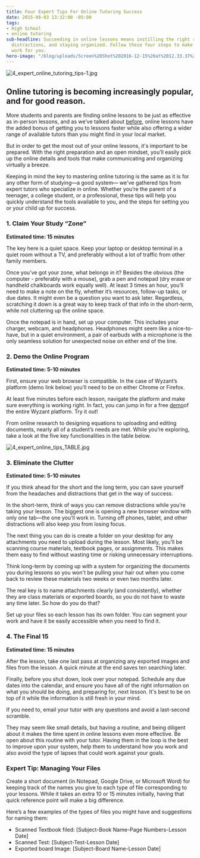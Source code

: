 ```yaml
---
title: Four Expert Tips For Online Tutoring Success
date: 2015-08-03 13:32:00 -05:00
tags:
- High School
- online tutoring
sub-headline: Succeeding in online lessons means instilling the right routine, squashing
  distractions, and staying organized. Follow these four steps to make online tutoring
  work for you.
hero-image: "/blog/uploads/Screen%20Shot%202016-12-15%20at%2012.33.37%20PM%20(1).png"
---
```


![4_expert_online_tutoring_tips-1.jpg](/blog/uploads/4_expert_online_tutoring_tips-1.jpg)

## Online tutoring is becoming increasingly popular, and for good reason.

More students and parents are finding online lessons to be just as effective as in-person lessons, and as we’ve talked about [before](https://www.wyzant.com/blog/is-online-private-tutoring-right-for-us), online lessons have the added bonus of getting you to lessons faster while also offering a wider range of available tutors than you might find in your local market.

But in order to get the most out of your online lessons, it's important to be prepared. With the right preparation and an open mindset, you’ll easily pick up the online details and tools that make communicating and organizing virtually a breeze.

Keeping in mind the key to mastering online tutoring is the same as it is for any other form of studying—a good system— we've gathered tips from expert tutors who specialize in online. Whether you’re the parent of a teenager, a college student, or a professional, these tips will help you quickly understand the tools available to you, and the steps for setting you or your child up for success.

### 1. Claim Your Study “Zone”

**Estimated time: 15 minutes**

The key here is a quiet space. Keep your laptop or desktop terminal in a quiet room without a TV, and preferably without a lot of traffic from other family members.

Once you’ve got your zone, what belongs in it? Besides the obvious (the computer - preferably with a mouse), grab a pen and notepad (dry erase or handheld chalkboards work equally well). At least 3 times an hour, you’ll need to make a note on the fly, whether it’s resources, follow-up tasks, or due dates. It might even be a question you want to ask later. Regardless, scratching it down is a great way to keep track of that info in the short-term, while not cluttering up the online space.

Once the notepad is in hand, set up your computer. This includes your charger, webcam, and headphones. Headphones might seem like a nice-to-have, but in a quiet environment, a pair of earbuds with a microphone is the only seamless solution for unexpected noise on either end of the line.

### 2. Demo the Online Program

**Estimated time: 5-10 minutes**

First, ensure your web browser is compatible. In the case of Wyzant’s platform (demo link below) you’ll need to be on either Chrome or Firefox.

At least five minutes before each lesson, navigate the platform and make sure everything is working right. In fact, you can jump in for a free [demo](https://www.wyzant.com/online/enterdemoroom)of the entire Wyzant platform. Try it out!

From online research to designing equations to uploading and editing documents, nearly all of a student’s needs are met. While you’re exploring, take a look at the five key functionalities in the table below.

![4_expert_online_tips_TABLE.jpg](/blog/uploads/4_expert_online_tips_TABLE.jpg)

### 3. Eliminate the Clutter

**Estimated time: 5-10 minutes**

If you think ahead for the short and the long term, you can save yourself from the headaches and distractions that get in the way of success.

In the short-term, think of ways you can remove distractions while you’re taking your lesson. The biggest one is opening a new browser window with only one tab—the one you’ll work in. Turning off phones, tablet, and other distractions will also keep you from losing focus.

The next thing you can do is create a folder on your desktop for any attachments you need to upload during the lesson. Most likely, you’ll be scanning course materials, textbook pages, or assignments. This makes them easy to find without wasting time or risking unnecessary interruptions.

Think long-term by coming up with a system for organizing the documents you during lessons so you won't be pulling your hair out when you come back to review these materials two weeks or even two months later.

The real key is to name attachments clearly (and consistently), whether they are class materials or exported boards, so you do not have to waste any time later. So how do you do that?

Set up your files so each lesson has its own folder. You can segment your work and have it be easily accessible when you need to find it.

### 4. The Final 15

**Estimated time: 15 minutes**

After the lesson, take one last pass at organizing any exported images and files from the lesson. A quick minute at the end saves ten searching later.

Finally, before you shut down, look over your notepad. Schedule any due dates into the calendar, and ensure you have all of the right information on what you should be doing, and preparing for, next lesson. It's best to be on top of it while the information is still fresh in your mind.

If you need to, email your tutor with any questions and avoid a last-second scramble.

They may seem like small details, but having a routine, and being diligent about it makes the time spent in online lessons even more effective. Be open about this routine with your tutor. Having them in the loop is the best to improve upon your system, help them to understand how you work and also avoid the type of lapses that could work against your goals.

### Expert Tip: Managing Your Files

Create a short document (in Notepad, Google Drive, or Microsoft Word) for keeping track of the names you give to each type of file corresponding to your lessons. While it takes an extra 10 or 15 minutes initially, having that quick reference point will make a big difference.

Here’s a few examples of the types of files you might have and suggestions for naming them:

* Scanned Textbook filed: [Subject-Book Name-Page Numbers-Lesson Date]
* Scanned Test: [Subject-Test-Lesson Date]
* Exported board Image: [Subject-Board Name-Lesson Date]
